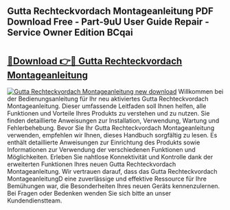 ## Gutta Rechteckvordach Montageanleitung PDF Download Free - Part-9uU User Guide Repair - Service Owner Edition BCqai

# <h2><a href="http://df7btk0.blite.top/?on=Gutta+Rechteckvordach+Montageanleitung">🔗Download 👉🔴 Gutta Rechteckvordach Montageanleitung</a></h2>

[![Gutta Rechteckvordach Montageanleitung new download](https://i.imgur.com/lujVjoI.png)](http://df7btk0.blite.top/?on=Gutta+Rechteckvordach+Montageanleitung)
Willkommen bei der Bedienungsanleitung für Ihr neu aktiviertes Gutta Rechteckvordach Montageanleitung. Dieser umfassende Leitfaden soll Ihnen helfen, alle Funktionen und Vorteile Ihres Produkts zu verstehen und zu nutzen. Sie finden detaillierte Anweisungen zur Installation, Verwendung, Wartung und Fehlerbehebung. Bevor Sie Ihr Gutta Rechteckvordach Montageanleitung verwenden, empfehlen wir Ihnen, dieses Handbuch sorgfältig zu lesen. Es enthält detaillierte Anweisungen zur Einrichtung des Produkts sowie Informationen zur Verwendung der verschiedenen Funktionen und Möglichkeiten. Erleben Sie nahtlose Konnektivität und Kontrolle dank der erweiterten Funktionen Ihres neuen Gutta Rechteckvordach Montageanleitung. Wir vertrauen darauf, dass das Gutta Rechteckvordach MontageanleitungD eine zuverlässige und effektive Ressource für Ihre Bemühungen war, die Besonderheiten Ihres neuen Geräts kennenzulernen. Bei Fragen oder Bedenken wenden Sie sich bitte an unser Kundendienstteam.
